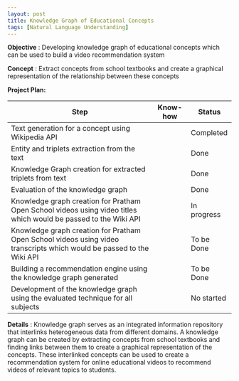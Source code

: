 ```yaml
---
layout: post
title: Knowledge Graph of Educational Concepts
tags: [Natural Language Understanding]
---
```


**Objective** : Developing knowledge graph of educational concepts which can be used to build a video recommendation system

**Concept** : Extract concepts from school textbooks and create a graphical representation of the relationship between these concepts

**Project Plan:**

| Step | Know-how | Status |
| --- | --- | --- |
| Text generation for a concept using Wikipedia API | | Completed|
| Entity and triplets extraction from the text |  | Done |
| Knowledge Graph creation for extracted triplets from text | | Done |
| Evaluation of the knowledge graph | | Done |
| Knowledge graph creation for Pratham Open School videos using video titles which would be passed to the Wiki API | | In progress |
| Knowledge graph creation for Pratham Open School videos using video transcripts which would be passed to the Wiki API | | To be Done |
| Building  a recommendation engine using the knowledge graph generated | | To be Done |
| Development of the knowledge graph using the evaluated technique for all subjects | | No started |

**Details** : Knowledge graph serves as an integrated information repository that interlinks heterogeneous data from different domains. A knowledge graph can be created by extracting concepts from school textbooks and finding links between them to create a graphical representation of the concepts. These interlinked concepts can be used to create a recommendation system for online educational videos to recommend videos of relevant topics to students.

